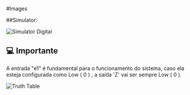 #Images


##Simulator:

<img src="https://i.imgur.com/8SN5jae.png" alt="Simulator Digital">

## 💻 Importante
A entrada "e1" é fundamental para o funcionamento do sistema, caso ela esteja configurada como Low ( 0 ) , a saída 'Z' vai ser sempre Low ( 0 ).

<img src="https://i.imgur.com/B3uJqMM.png" alt="Truth Table">
